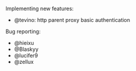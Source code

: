 Implementing new features:

- @tevino: http parent proxy basic authentication

Bug reporting:

- @hieixu
- @Blaskyy
- @lucifer9
- @zellux

